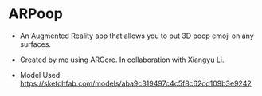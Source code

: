 # ARPoop

* An Augmented Reality app that allows you to put 3D poop emoji on any surfaces.

* Created by me using ARCore. In collaboration with Xiangyu Li.

* Model Used: https://sketchfab.com/models/aba9c319497c4c5f8c62cd109b3e9242
